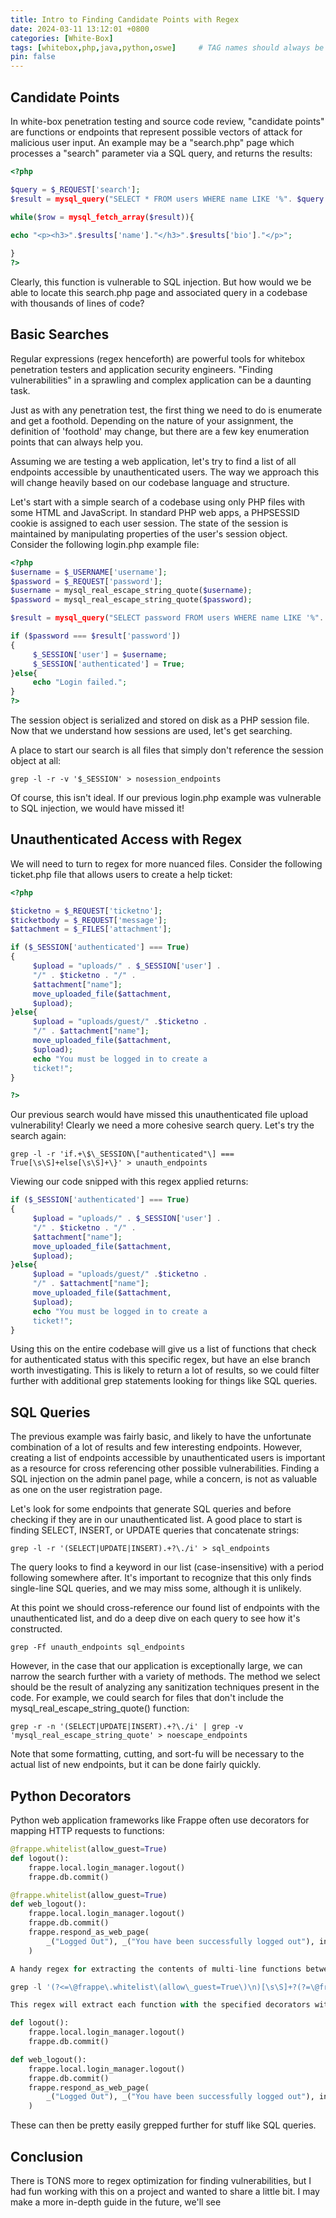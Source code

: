 ```yaml
---
title: Intro to Finding Candidate Points with Regex
date: 2024-03-11 13:12:01 +0800
categories: [White-Box]
tags: [whitebox,php,java,python,oswe]     # TAG names should always be lowercase
pin: false
---
```


## Candidate Points

In white-box penetration testing and source code review, "candidate points" are functions or endpoints that represent possible vectors of attack for malicious user input. An example may be a "search.php" page which processes a "search" parameter via a SQL query, and returns the results:

```php
<?php

$query = $_REQUEST['search'];
$result = mysql_query("SELECT * FROM users WHERE name LIKE '%". $query . "%'");

while($row = mysql_fetch_array($result)){
			
echo "<p><h3>".$results['name']."</h3>".$results['bio']."</p>";

}
?>
```

Clearly, this function is vulnerable to SQL injection. But how would we be able to locate this search.php page and associated query in a codebase with thousands of lines of code?

## Basic Searches

Regular expressions (regex henceforth) are powerful tools for whitebox penetration testers and application security engineers. "Finding vulnerabilities" in a sprawling and complex application can be a daunting task.

Just as with any penetration test, the first thing we need to do is enumerate and get a foothold. Depending on the nature of your assignment, the definition of 'foothold' may change, but there are a few key enumeration points that can always help you.

Assuming we are testing a web application, let's try to find a list of all endpoints accessible by unauthenticated users. The way we approach this will change heavily based on our codebase language and structure. 

Let's start with a simple search of a codebase using  only PHP files with some HTML and JavaScript. In standard PHP web apps, a PHPSESSID cookie is assigned to each user session. The state of the session is maintained by manipulating properties of the user's session object. Consider the following login.php example file:

```php
<?php
$username = $_USERNAME['username'];
$password = $_REQUEST['password'];
$username = mysql_real_escape_string_quote($username);
$password = mysql_real_escape_string_quote($password);

$result = mysql_query("SELECT password FROM users WHERE name LIKE '%". $username . "%'");

if ($password === $result['password'])
{
     $_SESSION['user'] = $username;
     $_SESSION['authenticated'] = True;
}else{
     echo "Login failed.";
}
?>
```

The session object is serialized and stored on disk as a PHP session file. Now that we understand how sessions are used, let's get searching.

A place to start our search is all files that simply don't reference the session object at all:

`grep -l -r -v '$_SESSION' > nosession_endpoints`

Of course, this isn't ideal. If our previous login.php example was vulnerable to SQL injection, we would have missed it! 

## Unauthenticated Access with Regex

We will need to turn to regex for more nuanced files. Consider the following ticket.php file that allows users to create a help ticket:

```php
<?php

$ticketno = $_REQUEST['ticketno'];
$ticketbody = $_REQUEST['message'];
$attachment = $_FILES['attachment'];

if ($_SESSION['authenticated'] === True)
{
     $upload = "uploads/" . $_SESSION['user'] . 
     "/" . $ticketno . "/" . 
     $attachment["name"];
     move_uploaded_file($attachment,    
     $upload);
}else{
     $upload = "uploads/guest/" .$ticketno .   
     "/" . $attachment["name"];
     move_uploaded_file($attachment,    
     $upload);
     echo "You must be logged in to create a    
     ticket!";
}

?>
```

Our previous search would have missed this unauthenticated file upload vulnerability! Clearly we need a more cohesive search query. Let's try the search again:

`grep -l -r 'if.+\$\_SESSION\["authenticated"\] === True[\s\S]+else[\s\S]+\}' > unauth_endpoints`

Viewing our code snipped with this regex applied returns:

```php
if ($_SESSION['authenticated'] === True)
{
     $upload = "uploads/" . $_SESSION['user'] . 
     "/" . $ticketno . "/" . 
     $attachment["name"];
     move_uploaded_file($attachment,    
     $upload);
}else{
     $upload = "uploads/guest/" .$ticketno .   
     "/" . $attachment["name"];
     move_uploaded_file($attachment,    
     $upload);
     echo "You must be logged in to create a    
     ticket!";
}
```

Using this on the entire codebase will give us a list of functions that check for authenticated status with this specific regex, but have an else branch worth investigating. This is likely to return a lot of results, so we could filter further with additional grep statements looking for things like SQL queries.

## SQL Queries

The previous example was fairly basic, and likely to have the unfortunate combination of a lot of results and few interesting endpoints. However, creating a list of endpoints accessible by unauthenticated users is important as a resource for cross referencing other possible vulnerabilities. Finding a SQL injection on the admin panel page, while a concern, is not as valuable as one on the user registration page.

Let's look for some endpoints that generate SQL queries and before checking if they are in our unauthenticated list. A good place to start is finding SELECT, INSERT, or UPDATE queries that concatenate strings:

`grep -l -r '(SELECT|UPDATE|INSERT).+?\./i' > sql_endpoints`

The query looks to find a keyword in our list (case-insensitive) with a period following somewhere after. It's important to recognize that this only finds single-line SQL queries, and we may miss some, although it is unlikely.

At this point we should cross-reference our found list of endpoints with the unauthenticated list, and do a deep dive on each query to see how it's constructed. 

`grep -Ff unauth_endpoints sql_endpoints`

However, in the case that our application is exceptionally large, we can narrow the search further with a variety of methods. The method we select should be the result of analyzing any sanitization techniques present in the code. For example, we could search for files that don't include the mysql_real_escape_string_quote() function:

`grep -r -n '(SELECT|UPDATE|INSERT).+?\./i' | grep -v 'mysql_real_escape_string_quote' > noescape_endpoints`

Note that some formatting, cutting, and sort-fu will be necessary to the actual list of new endpoints, but it can be done fairly quickly.

## Python Decorators

Python web application frameworks like Frappe often use decorators for mapping HTTP requests to functions:

```python
@frappe.whitelist(allow_guest=True)
def logout():
	frappe.local.login_manager.logout()
	frappe.db.commit()

@frappe.whitelist(allow_guest=True)
def web_logout():
	frappe.local.login_manager.logout()
	frappe.db.commit()
	frappe.respond_as_web_page(
		_("Logged Out"), _("You have been successfully logged out"), indicator_color="green"
	)

A handy regex for extracting the contents of multi-line functions between specific decorators I use is:

grep -l '(?<=\@frappe\.whitelist\(allow\_guest=True\)\n)[\s\S]+?(?=\@frappe\.whitelist)'

This regex will extract each function with the specified decorators without including them:

def logout():
	frappe.local.login_manager.logout()
	frappe.db.commit()

def web_logout():
	frappe.local.login_manager.logout()
	frappe.db.commit()
	frappe.respond_as_web_page(
		_("Logged Out"), _("You have been successfully logged out"), indicator_color="green"
	)
```

These can then be pretty easily grepped further for stuff like SQL queries.

## Conclusion

There is TONS more to regex optimization for finding vulnerabilities, but I had fun working with this on a project and wanted to share a little bit. I may make a more in-depth guide in the future, we'll see
